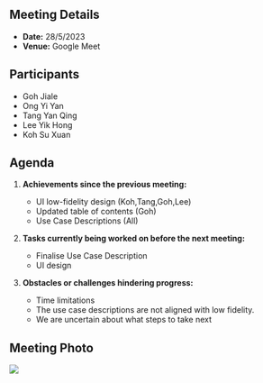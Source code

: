 ## Meeting Details
- **Date:** 28/5/2023
- **Venue:** Google Meet

## Participants
- Goh Jiale
- Ong Yi Yan
- Tang Yan Qing
- Lee Yik Hong
- Koh Su Xuan

## Agenda
1. **Achievements since the previous meeting:**
   - UI low-fidelity design (Koh,Tang,Goh,Lee)
   - Updated table of contents (Goh)
   - Use Case Descriptions (All)

2. **Tasks currently being worked on before the next meeting:**
   - Finalise Use Case Description
   - UI design

3. **Obstacles or challenges hindering progress:**
   - Time limitations
   - The use case descriptions are not aligned with low fidelity.
   - We are uncertain about what steps to take next

## Meeting Photo
<img src="https://github.com/drshahizan/software-engineering/assets/128159572/8e6c53c5-4218-4437-a3ec-e21c0d243c18">
